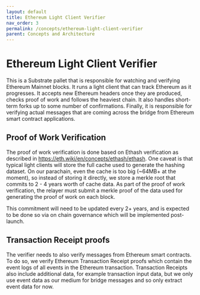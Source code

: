 ```yaml
---
layout: default
title: Ethereum Light Client Verifier
nav_order: 3
permalink: /concepts/ethereum-light-client-verifier
parent: Concepts and Architecture
---
```


# Ethereum Light Client Verifier

This is a Substrate pallet that is responsible for watching and verifying Ethereum Mainnet blocks. It runs a light client that can track Ethereum as it progresses. It accepts new Ethereum headers once they are produced, checks proof of work and follows the heaviest chain. It also handles short-term forks up to some number of confirmations. Finally, it is responsible for verifying actual messages that are coming across the bridge from Ethereum smart contract applications.

## Proof of Work Verification

The proof of work verification is done based on Ethash verification as described in https://eth.wiki/en/concepts/ethash/ethash. One caveat is that typical light clients will store the full cache used to generate the hashing dataset. On our parachain, even the cache is too big (~64MB+ at the moment), so instead of storing it directly, we store a merkle root that commits to 2 - 4 years worth of cache data. As part of the proof of work verification, the relayer must submit a merkle proof of the data used for generating the proof of work on each block.

This commitment will need to be updated every 2+ years, and is expected to be done so via on chain governance which will be implemented post-launch.

## Transaction Receipt proofs

The verifier needs to also verify messages from Ethereum smart contracts. To do so, we verify Ethereum Transaction Receipt proofs which contain the event logs of all events in the Ethereum transaction. Transaction Receipts also include additional data, for example transaction input data, but we only use event data as our medium for bridge messages and so only extract event data for now.
